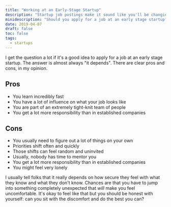 ```yaml
---
title: "Working at an Early-Stage Startup"
description: "Startup job postings make it sound like you'll be changing the world by Tuesday. The reality is messier, lonelier, and far more uncertain than any job description will tell you."
minidescription: "Should you apply for a job at an early stage startup? It depends."
date: 2019-04-07
draft: false
toc: false
tags:
  - startups
---
```


I get the question a lot if it's a good idea to apply for a job at an early stage startup. The answer is almost always "it depends". There are clear pros and cons, in my opinion.

## Pros

- You learn incredibly fast
- You have a lot of influence on what your job looks like
- You are part of an extremely tight-knit team of people
- You get a lot more responsibility than in established companies

## Cons

- You usually need to figure out a lot of things on your own
- Priorities shift often and quickly
- Those shifts can feel random and uninvited
- Usually, nobody has time to mentor you
- You get a lot more responsibility than in established companies
- You might feel very lonely

I usually tell folks that it really depends on how secure they feel with what they know and what they don't know. Chances are that you have to jump into something completely unexpected that _will_ make you feel uncomfortable. It's okay to feel like that but you should be honest with yourself: can you sit with the discomfort and do the best you can?
